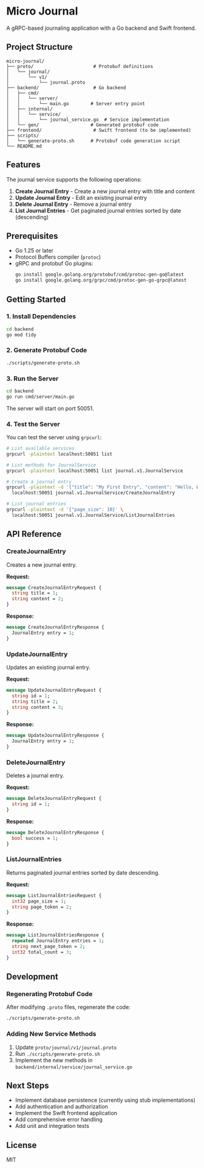 # Micro Journal

A gRPC-based journaling application with a Go backend and Swift frontend.

## Project Structure

```
micro-journal/
├── proto/                      # Protobuf definitions
│   └── journal/
│       └── v1/
│           └── journal.proto
├── backend/                    # Go backend
│   ├── cmd/
│   │   └── server/
│   │       └── main.go        # Server entry point
│   ├── internal/
│   │   └── service/
│   │       └── journal_service.go  # Service implementation
│   └── gen/                   # Generated protobuf code
├── frontend/                   # Swift frontend (to be implemented)
├── scripts/
│   └── generate-proto.sh      # Protobuf code generation script
└── README.md
```

## Features

The journal service supports the following operations:

1. **Create Journal Entry** - Create a new journal entry with title and content
2. **Update Journal Entry** - Edit an existing journal entry
3. **Delete Journal Entry** - Remove a journal entry
4. **List Journal Entries** - Get paginated journal entries sorted by date (descending)

## Prerequisites

- Go 1.25 or later
- Protocol Buffers compiler (`protoc`)
- gRPC and protobuf Go plugins:
  ```bash
  go install google.golang.org/protobuf/cmd/protoc-gen-go@latest
  go install google.golang.org/grpc/cmd/protoc-gen-go-grpc@latest
  ```

## Getting Started

### 1. Install Dependencies

```bash
cd backend
go mod tidy
```

### 2. Generate Protobuf Code

```bash
./scripts/generate-proto.sh
```

### 3. Run the Server

```bash
cd backend
go run cmd/server/main.go
```

The server will start on port 50051.

### 4. Test the Server

You can test the server using `grpcurl`:

```bash
# List available services
grpcurl -plaintext localhost:50051 list

# List methods for JournalService
grpcurl -plaintext localhost:50051 list journal.v1.JournalService

# Create a journal entry
grpcurl -plaintext -d '{"title": "My First Entry", "content": "Hello, World!"}' \
  localhost:50051 journal.v1.JournalService/CreateJournalEntry

# List journal entries
grpcurl -plaintext -d '{"page_size": 10}' \
  localhost:50051 journal.v1.JournalService/ListJournalEntries
```

## API Reference

### CreateJournalEntry

Creates a new journal entry.

**Request:**
```protobuf
message CreateJournalEntryRequest {
  string title = 1;
  string content = 2;
}
```

**Response:**
```protobuf
message CreateJournalEntryResponse {
  JournalEntry entry = 1;
}
```

### UpdateJournalEntry

Updates an existing journal entry.

**Request:**
```protobuf
message UpdateJournalEntryRequest {
  string id = 1;
  string title = 2;
  string content = 3;
}
```

**Response:**
```protobuf
message UpdateJournalEntryResponse {
  JournalEntry entry = 1;
}
```

### DeleteJournalEntry

Deletes a journal entry.

**Request:**
```protobuf
message DeleteJournalEntryRequest {
  string id = 1;
}
```

**Response:**
```protobuf
message DeleteJournalEntryResponse {
  bool success = 1;
}
```

### ListJournalEntries

Returns paginated journal entries sorted by date descending.

**Request:**
```protobuf
message ListJournalEntriesRequest {
  int32 page_size = 1;
  string page_token = 2;
}
```

**Response:**
```protobuf
message ListJournalEntriesResponse {
  repeated JournalEntry entries = 1;
  string next_page_token = 2;
  int32 total_count = 3;
}
```

## Development

### Regenerating Protobuf Code

After modifying `.proto` files, regenerate the code:

```bash
./scripts/generate-proto.sh
```

### Adding New Service Methods

1. Update `proto/journal/v1/journal.proto`
2. Run `./scripts/generate-proto.sh`
3. Implement the new methods in `backend/internal/service/journal_service.go`

## Next Steps

- Implement database persistence (currently using stub implementations)
- Add authentication and authorization
- Implement the Swift frontend application
- Add comprehensive error handling
- Add unit and integration tests

## License

MIT
